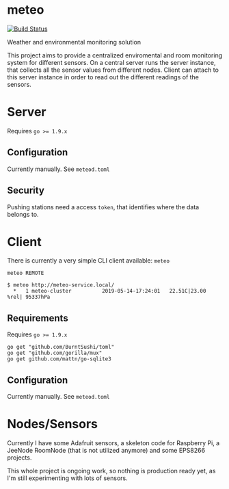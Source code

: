 # meteo

[![Build Status](https://travis-ci.org/grisu48/meteo.svg?branch=master)](https://travis-ci.org/grisu48/meteo)

Weather and environmental monitoring solution

This project aims to provide a centralized enviromental and room monitoring system for different sensors.
On a central server runs the server instance, that collects all the sensor values from different nodes.
Client can attach to this server instance in order to read out the different readings of the sensors.

# Server

Requires `go >= 1.9.x`

## Configuration

Currently manually. See `meteod.toml`

## Security

Pushing stations need a access `token`, that identifies where the data belongs to.

# Client

There is currently a very simple CLI client available: `meteo`

    meteo REMOTE
    
    $ meteo http://meteo-service.local/
      *   1 meteo-cluster          2019-05-14-17:24:01   22.51C|23.00 %rel| 95337hPa

## Requirements

Requires `go >= 1.9.x`

    go get "github.com/BurntSushi/toml"
    go get "github.com/gorilla/mux"
    go get github.com/mattn/go-sqlite3

## Configuration

Currently manually. See `meteod.toml`

# Nodes/Sensors

Currently I have some Adafruit sensors, a skeleton code for Raspberry Pi, a JeeNode RoomNode (that is not utilized anymore) and some EPS8266 projects.

This whole project is ongoing work, so nothing is production ready yet, as I'm still experimenting with lots of sensors.
